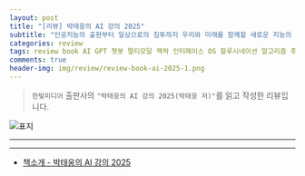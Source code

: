 ```yaml
---  
layout: post  
title: "[리뷰] 박태웅의 AI 강의 2025"  
subtitle: "인공지능의 출현부터 일상으로의 침투까지 우리와 미래를 함께할 새로운 지능의 모든 것"  
categories: review  
tags: review book AI GPT 챗봇 멀티모달 맥락 인터페이스 OS 할루시네이션 알고리즘 추론 오픈소스 녹서 윤리 법제화 제언 대한민국   
comments: true  
header-img: img/review/review-book-ai-2025-1.png
---  
```

  
> `한빛미디어` 출판사의 `"박태웅의 AI 강의 2025(박태웅 저)"`를 읽고 작성한 리뷰입니다.  

![표지](https://theorydb.github.io/assets/img/review/review-book-ai-2025-1.png)  

---

>   



---

* [책소개 - 박태웅의 AI 강의 2025](https://www.yes24.com/Product/Goods/133308510)
